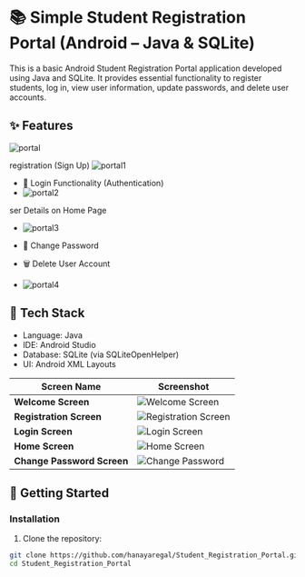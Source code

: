﻿# 📚 Simple Student Registration Portal (Android – Java & SQLite)

This is a basic Android Student Registration Portal application developed using Java and SQLite. It provides essential functionality to register students, log in, view user information, update passwords, and delete user accounts.
## ✨ Features
![portal](https://github.com/user-attachments/assets/612b68cc-c47b-476e-9f86-d339d23bb98b)
 
registration (Sign Up)
![portal1](https://github.com/user-attachments/assets/3cea54d3-3db4-449a-b7b2-fd6d7e6ff0ce)


- 🔐 Login Functionality (Authentication)
- ![portal2](https://github.com/user-attachments/assets/8f7d7b48-baec-4e25-bc58-86628f623833)

 ser Details on Home Page
- ![portal3](https://github.com/user-attachments/assets/a32181e5-b3e1-40f2-849c-ef7c8be4a182)

- 🔄 Change Password
- 🗑️ Delete User Account
- ![portal4](https://github.com/user-attachments/assets/99894834-c923-43e1-a5ae-695b75f79602)

## 📱 Tech Stack
- Language: Java
- IDE: Android Studio
- Database: SQLite (via SQLiteOpenHelper)
- UI: Android XML Layouts


| Screen Name                | Screenshot                                                    |
|----------------------------|---------------------------------------------------------------|
| **Welcome Screen**         | ![Welcome Screen](./screenshots/welcome_screen.png)           |
| **Registration Screen**    | ![Registration Screen](./screenshots/registration_screen.png) |
| **Login Screen**           | ![Login Screen](./screenshots/login_screen.png)               |
| **Home Screen**            | ![Home Screen](./screenshots/home_screen.png)                 |
| **Change Password Screen** | ![Change Password](./screenshots/update_screen.png)           |


## 🚀 Getting Started


### Installation

1. Clone the repository:

```bash
git clone https://github.com/hanayaregal/Student_Registration_Portal.git
cd Student_Registration_Portal
```
